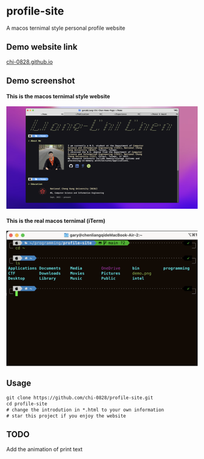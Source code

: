 # profile-site
A macos ternimal style personal profile website

## Demo website link
[chi-0828.github.io](https://chi-0828.github.io/profile-site/)

## Demo screenshot
#### This is the macos ternimal style website
![image](img/demo.png)
#### This is the real macos ternimal (iTerm)
![image](img/terminal.png)

## Usage
``` shell=
git clone https://github.com/chi-0828/profile-site.git
cd profile-site
# change the introdution in *.html to your own information
# star this project if you enjoy the website
```

## TODO
Add the animation of print text
